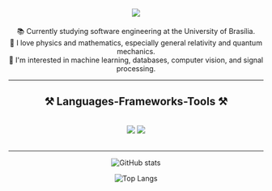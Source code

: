 <h1 align="center">
    <img src="https://readme-typing-svg.herokuapp.com/?font=Righteous&size=35&center=true&vCenter=true&width=500&height=70&duration=4000&lines=Hi+There!+👋;" />
</h1>

<p align="center">
    📚 Currently studying software engineering at the University of Brasília.<br>
    🔭 I love physics and mathematics, especially general relativity and quantum mechanics.<br>
    🌱 I'm interested in machine learning, databases, computer vision, and signal processing.
</p>
<hr/>

<h2 align="center">⚒️ Languages-Frameworks-Tools ⚒️</h2>
<br/>
<div align="center">
    <img src="https://skillicons.dev/icons?i=html,css,vscode,github,git" />
    <img src="https://skillicons.dev/icons?i=c,java,python,mysql" /><br>
</div>

<br/>

---
<div align="center"> 
    
![GitHub stats](https://github-readme-stats.vercel.app/api?username=TheCarlosRamos&show_icons=true&theme=dark)

![Top Langs](https://github-readme-stats.vercel.app/api/top-langs/?username=TheCarlosRamos&layout=compact&theme=dark)







